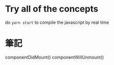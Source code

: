# Try all of the concepts

do `yarn start` to compile the javascript by real time


# 筆記
componentDidMount()
componentWillUnmount() 